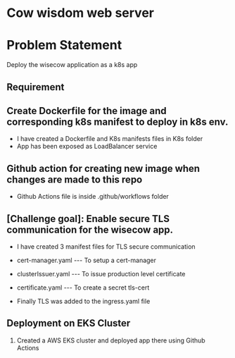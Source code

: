 # Cow wisdom web server


# Problem Statement
Deploy the wisecow application as a k8s app

## Requirement
## Create Dockerfile for the image and corresponding k8s manifest to deploy in k8s env. 

- I have created a Dockerfile and K8s manifests files in K8s folder
-  App has been exposed as LoadBalancer service

   
## Github action for creating new image when changes are made to this repo
- Github Actions file is inside .github/workflows folder


## [Challenge goal]: Enable secure TLS communication for the wisecow app. 
- I have created 3 manifest files for TLS secure communication

- cert-manager.yaml   ---  To setup a cert-manager
- clusterIssuer.yaml  ---  To issue production level certificate 
-  certificate.yaml    ---  To create a secret tls-cert

-   Finally TLS was added to the ingress.yaml file


## Deployment on EKS Cluster
1. Created a AWS EKS cluster and deployed app there using Github Actions
 
